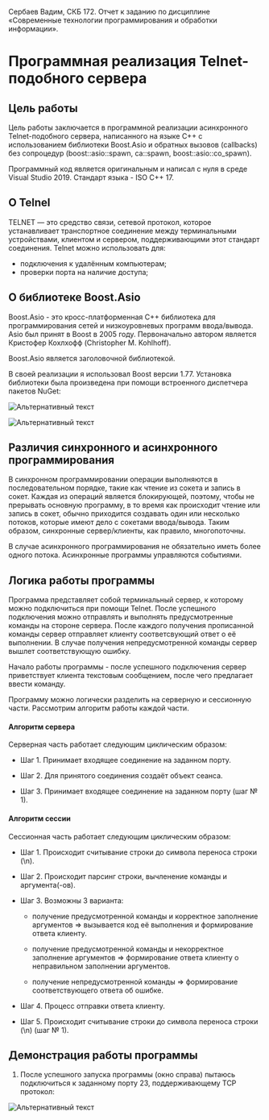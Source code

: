 Сербаев Вадим, СКБ 172. Отчет к заданию по дисциплине «Современные технологии программирования и обработки информации».

# Программная реализация Telnet-подобного сервера

## Цель работы

Цель работы заключается в программной реализации асинхронного Telnet-подобного сервера, написанного на языке C++ с использованием библиотеки Boost.Asio и обратных вызовов (callbacks) без сопроцедур (boost::asio::spawn, ca::spawn, boost::asio::co_spawn).

Программный код является оригинальным и написал с нуля в среде Visual Studio 2019. Стандарт языка - ISO C++ 17.

## О Telnel

TELNET — это средство связи, сетевой протокол, которое устанавливает транспортное соединение между терминальными устройствами, клиентом и сервером, поддерживающими этот стандарт соединения.
Telnet можно использовать для:
- подключения к удалённым компьютерам;
- проверки порта на наличие доступа;

## О библиотеке Boost.Asio

Boost.Asio - это кросс-платформенная С++ библиотека для программирования сетей и низкоуровневых программ ввода/вывода. Asio был принят в Boost в 2005 году. Первоначально автором является Кристофер Кохлхофф (Christopher M. Kohlhoff).

Boost.Asio является заголовочной библиотекой.

В своей реализации я использовал Boost версии 1.77. Установка библиотеки была произведена при помощи встроенного диспетчера пакетов NuGet:

![Альтернативный текст](https://sun9-62.userapi.com/impg/E6DXinQo0Cd8WCB6rhMep0vlFyFlsll-M3qn7g/IoKaUTqVCPQ.jpg?size=747x384&quality=96&sign=61552e0243e7f2e4d6d61759e36ef3dd&type=album)

![Альтернативный текст](https://sun9-57.userapi.com/impg/CKSpTB-MMSy7Y0exkpeTgvi_W1M8ZCMygflgAw/pBF6Rzzqy5M.jpg?size=2148x478&quality=96&sign=f07011827c478b64260b12a0edda875c&type=album)

## Различия синхронного и асинхронного программирования

В синхронном программировании операции выполняются в последовательном порядке, такие как чтение из сокета и запись в сокет. Каждая из операций является блокирующей, поэтому, чтобы не прерывать основную программу, в то время как происходит чтение или запись в сокет, обычно приходится создавать один или несколько потоков, которые имеют дело с сокетами ввода/вывода. Таким образом, синхронные сервер/клиенты, как правило, многопоточны.

В случае асинхронного программирования не обязательно иметь более одного потока.
Асинхронные программы управляются событиями.

## Логика работы программы

Программа представляет собой терминальный сервер, к которому можно подключиться при помощи Telnet. После успешного подключения можно отправлять и выполнять предусмотренные команды на стороне сервера. После каждого получения прописанной команды сервер отправляет клиенту соответсвующий ответ о её выполнении. В случае получения непредусмотренной команды сервер вышлет соответствующую ошибку.

Начало работы программы - после успешного подключения сервер приветствует клиента текстовым сообщением, после чего предлагает ввести команду.

Программу можно логически разделить на серверную и сессионную части. Рассмотрим алгоритм работы каждой части.

#### Алгоритм сервера

Серверная часть работает следующим циклическим образом:

- Шаг 1. Принимает входящее соединение на заданном порту.

- Шаг 2. Для принятого соединения создаёт объект сеанса.

- Шаг 3. Принимает входящее соединение на заданном порту (шаг № 1).

#### Алгоритм сессии

Сессионная часть работает следующим циклическим образом:

- Шаг 1. Происходит считывание строки до символа переноса строки (\n).

- Шаг 2. Происходит парсинг строки, вычленение команды и аргумента(-ов).

- Шаг 3. Возможны 3 варианта: 

    - получение предусмотренной команды и корректное заполнение аргументов => вызывается код её выполнения и формирование ответа клиенту. 
        
     - получение предусмотренной команды и некорректное заполнение аргументов => формирование ответа клиенту о неправильном заполнении аргументов.
        
     - получение непредусмотренной команды => формирование соответствующего ответа об ошибке.

- Шаг 4. Процесс отправки ответа клиенту.

- Шаг 5. Происходит считывание строки до символа переноса строки (\n) (шаг № 1).


## Демонстрация работы программы

1. После успешного запуска программы (окно справа) пытаюсь подключиться к заданному порту 23, поддерживающему TCP протокол: 

![Альтернативный текст](https://sun9-7.userapi.com/impg/Y_XfffLKhB4hPJc2dl2oEtDJAFYNp7DJuioeHg/kDAzt7UHaok.jpg?size=1992x532&quality=96&sign=7a73b48ee56873043e6c4530f2544fca&type=album)
